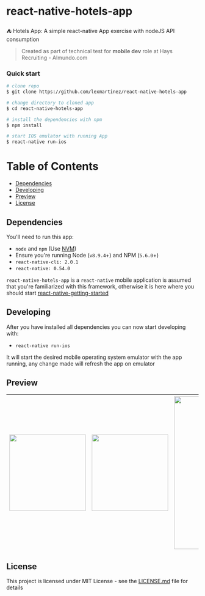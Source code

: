 # react-native-hotels-app 

:tent: Hotels App: A simple react-native App exercise with nodeJS API consumption

> Created as part of technical test for **mobile dev** role at Hays Recruiting - Almundo.com

### Quick start

```bash
# clone repo
$ git clone https://github.com/lexmartinez/react-native-hotels-app

# change directory to cloned app
$ cd react-native-hotels-app

# install the dependencies with npm
$ npm install

# start IOS emulator with running App
$ react-native run-ios
```

# Table of Contents

* [Dependencies](#dependencies)
* [Developing](#developing)
* [Preview](#preview)
* [License](#license)


 ## Dependencies
 
 You'll need to run this app:
 * `node` and `npm` (Use [NVM](https://github.com/creationix/nvm))
 * Ensure you're running Node (`v8.9.4`+) and NPM (`5.6.0`+)
 * `react-native-cli: 2.0.1`
 * `react-native: 0.54.0`
 
  `react-native-hotels-app` is a `react-native` mobile application is assumed that you're familiarized with this framework, otherwise it is here where you should start [react-native-getting-started](https://facebook.github.io/react-native/docs/getting-started.html#content)

 ## Developing
  
 After you have installed all dependencies you can now start developing with:
 
 * `react-native run-ios`
 
 It will start the desired mobile operating system emulator with the app running, any change made will refresh the app on emulator

## Preview

| <img src="https://raw.githubusercontent.com/lexmartinez/react-native-hotels-app/master/screenshots/screenshot-1.png" width="200"> | <img src="https://raw.githubusercontent.com/lexmartinez/react-native-hotels-app/master/screenshots/screenshot-2.png" width="200">  | <img src="https://raw.githubusercontent.com/lexmartinez/react-native-hotels-app/master/screenshots/screenshot-3.png" width="400"> | <img src="https://raw.githubusercontent.com/lexmartinez/react-native-hotels-app/master/screenshots/screenshot-4.png" width="400">  |
| ------------- | ------------- |------------- | ------------- |


## License

This project is licensed under MIT License - see the [LICENSE.md](https://github.com/lexmartinez/react-native-hotels-app/blob/master/LICENSE.md) file for details